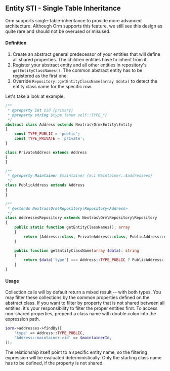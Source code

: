 ## Entity STI - Single Table Inheritance

Orm supports single-table-inheritance to provide more advanced architecture. Although Orm supports this feature, we still see this design as quite rare and should not be overused or misused.

#### Definition

1. Create an abstract general predecessor of your entities that will define all shared properties. The children entities have to inherit from it.
2. Register your abstract entity and all other entities in repository's `getEntityClassNames()`. The common abstract entity has to be registered as the first one.
3. Override `Repository::getEntityClassName(array $data)` to detect the entity class name for the specific row.

Let's take a look at example:

```php
/**
 * @property int $id {primary}
 * @property string $type {enum self::TYPE_*}
 */
abstract class Address extends Nextras\Orm\Entity\Entity
{
	const TYPE_PUBLIC = 'public';
	const TYPE_PRIVATE = 'private';
}

class PrivateAddress extends Address
{
}

/**
 * @property Maintainer $maintainer {m:1 Maintainer::$addressees}
 */
class PublicAddress extends Address
{
}

/**
 * @extends Nextras\Orm\Repository\Repository<Address>
 */
class AddressesRepository extends Nextras\Orm\Repository\Repository
{
	public static function getEntityClassNames(): array
	{
		return [Address::class, PrivateAddress::class, PublicAddress::class];
	}

	public function getEntityClassName(array $data): string
	{
		return $data['type'] === Address::TYPE_PUBLIC ? PublicAddress::class : PrivateAddress::class;
	}
}
```

#### Usage

Collection calls will by default return a mixed result -- with both types. You may filter these collections by the common properties defined on the abstract class. If you want to filter by property that is not shared between all entities, it's your responsibility to filter the proper entities first. To access non-shared properties, prepend a class name with double colon into the expression path.

```php
$orm->addresses->findBy([
	'type' => Address::TYPE_PUBLIC,
	'Address::maintainer->id' => $maintainerId,
]);
```

The relationship itself point to a specific entity name, so the filtering expression will be evaluated deterministically. Only the starting class name has to be defined, if the property is not shared.

